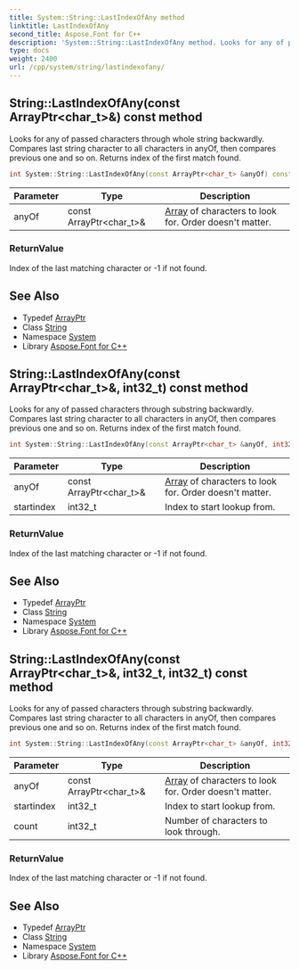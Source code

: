 ```yaml
---
title: System::String::LastIndexOfAny method
linktitle: LastIndexOfAny
second_title: Aspose.Font for C++
description: 'System::String::LastIndexOfAny method. Looks for any of passed characters through whole string backwardly. Compares last string character to all characters in anyOf, then compares previous one and so on. Returns index of the first match found in C++.'
type: docs
weight: 2400
url: /cpp/system/string/lastindexofany/
---
```

## String::LastIndexOfAny(const ArrayPtr\<char_t\>\&) const method


Looks for any of passed characters through whole string backwardly. Compares last string character to all characters in anyOf, then compares previous one and so on. Returns index of the first match found.

```cpp
int System::String::LastIndexOfAny(const ArrayPtr<char_t> &anyOf) const
```


| Parameter | Type | Description |
| --- | --- | --- |
| anyOf | const ArrayPtr\<char_t\>\& | [Array](../../array/) of characters to look for. Order doesn't matter. |

### ReturnValue

Index of the last matching character or -1 if not found.

## See Also

* Typedef [ArrayPtr](../../arrayptr/)
* Class [String](../)
* Namespace [System](../../)
* Library [Aspose.Font for C++](../../../)
## String::LastIndexOfAny(const ArrayPtr\<char_t\>\&, int32_t) const method


Looks for any of passed characters through substring backwardly. Compares last string character to all characters in anyOf, then compares previous one and so on. Returns index of the first match found.

```cpp
int System::String::LastIndexOfAny(const ArrayPtr<char_t> &anyOf, int32_t startindex) const
```


| Parameter | Type | Description |
| --- | --- | --- |
| anyOf | const ArrayPtr\<char_t\>\& | [Array](../../array/) of characters to look for. Order doesn't matter. |
| startindex | int32_t | Index to start lookup from. |

### ReturnValue

Index of the last matching character or -1 if not found.

## See Also

* Typedef [ArrayPtr](../../arrayptr/)
* Class [String](../)
* Namespace [System](../../)
* Library [Aspose.Font for C++](../../../)
## String::LastIndexOfAny(const ArrayPtr\<char_t\>\&, int32_t, int32_t) const method


Looks for any of passed characters through substring backwardly. Compares last string character to all characters in anyOf, then compares previous one and so on. Returns index of the first match found.

```cpp
int System::String::LastIndexOfAny(const ArrayPtr<char_t> &anyOf, int32_t startindex, int32_t count) const
```


| Parameter | Type | Description |
| --- | --- | --- |
| anyOf | const ArrayPtr\<char_t\>\& | [Array](../../array/) of characters to look for. Order doesn't matter. |
| startindex | int32_t | Index to start lookup from. |
| count | int32_t | Number of characters to look through. |

### ReturnValue

Index of the last matching character or -1 if not found.

## See Also

* Typedef [ArrayPtr](../../arrayptr/)
* Class [String](../)
* Namespace [System](../../)
* Library [Aspose.Font for C++](../../../)
